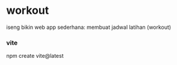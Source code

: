 # workout
iseng bikin web app sederhana: membuat jadwal latihan (workout)

### vite
npm create vite@latest
